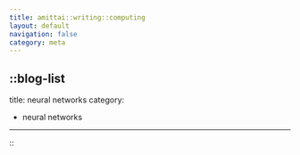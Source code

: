 ```yaml
---
title: amittai::writing::computing
layout: default
navigation: false
category: meta
---
```


::blog-list
---
title: neural networks
category:
  - neural networks
---
::

